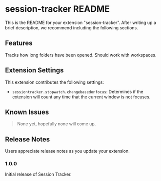 # session-tracker README

This is the README for your extension "session-tracker". After writing up a brief description, we recommend including the following sections.

## Features

Tracks how long folders have been opened. Should work with workspaces.

## Extension Settings

This extension contributes the following settings:

* `sessiontracker.stopwatch.changebasedonfocus`: Determines if the extension will count any time that the current window is not focuses.

## Known Issues

> None yet, hopefully none will come up.

## Release Notes

Users appreciate release notes as you update your extension.

### 1.0.0

Initial release of Session Tracker.